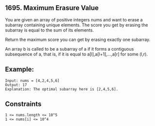 ## 1695. Maximum Erasure Value

You are given an array of positive integers nums and want to erase a subarray containing unique elements. The score you get by erasing the subarray is equal to the sum of its elements.

Return the maximum score you can get by erasing exactly one subarray.

An array b is called to be a subarray of a if it forms a contiguous subsequence of a, that is, if it is equal to a[l],a[l+1],...,a[r] for some (l,r).

## Example:
```
Input: nums = [4,2,4,5,6]
Output: 17
Explanation: The optimal subarray here is [2,4,5,6].
```

## Constraints

```
1 <= nums.length <= 10^5
1 <= nums[i] <= 10^4
```